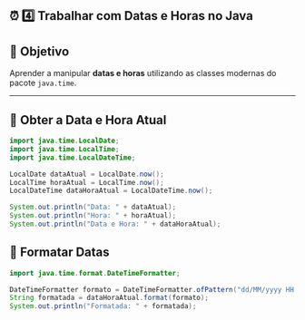 ## ⏰ **4️⃣ Trabalhar com Datas e Horas no Java**

## 🎯 Objetivo
Aprender a manipular **datas e horas** utilizando as classes modernas do pacote `java.time`.

---

## 🧩 Obter a Data e Hora Atual
```java
import java.time.LocalDate;
import java.time.LocalTime;
import java.time.LocalDateTime;

LocalDate dataAtual = LocalDate.now();
LocalTime horaAtual = LocalTime.now();
LocalDateTime dataHoraAtual = LocalDateTime.now();

System.out.println("Data: " + dataAtual);
System.out.println("Hora: " + horaAtual);
System.out.println("Data e Hora: " + dataHoraAtual);
```

## 🧮 Formatar Datas
```java
import java.time.format.DateTimeFormatter;

DateTimeFormatter formato = DateTimeFormatter.ofPattern("dd/MM/yyyy HH:mm:ss");
String formatada = dataHoraAtual.format(formato);
System.out.println("Formatada: " + formatada);
```
